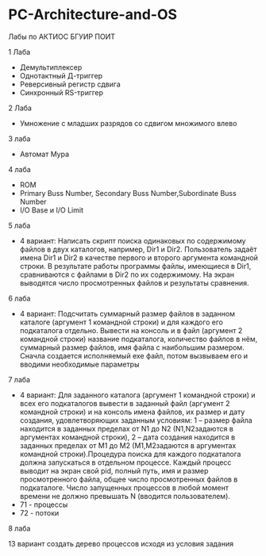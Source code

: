 # PC-Architecture-and-OS
Лабы по АКТИОС БГУИР ПОИТ

1 Лаба 
  - Демультиплексер
  - Однотактный Д-триггер
  - Реверсивный регистр сдвига
  - Синхронный RS-триггер

2 Лаба 
  - Умножение с младших разрядов со сдвигом множимого влево
    
3 лаба
  - Автомат Мура

4 лаба
  - ROM
  - Primary Buss Number, Secondary Buss Number,Subordinate Buss Number
  - I/O Base и I/O Limit

5 лаба
  - 4 вариант: Написать скрипт поиска одинаковых по содержимому файлов в двух каталогов, например, Dir1 и Dir2. Пользователь задаёт имена Dir1 и Dir2 в качестве первого и второго аргумента командной строки. В результате работы программы файлы, имеющиеся в Dir1, сравниваются с файлами в Dir2 по их содержимому. На экран выводятся число просмотренных файлов и результаты сравнения.

6 лаба
  - 4 вариант: Подсчитать суммарный размер файлов в заданном каталоге (аргумент 1 командной строки) и для каждого его подкаталога отдельно. Вывести на консоль и в файл (аргумент 2 командной строки) название подкаталога, количество файлов в нём, суммарный размер файлов, имя файла с наибольшим размером.
    Сначла создается исполняемый exe файл, потом вызвываем его и вводими необходимые параметры

7 лаба 
  - 4 вариант: Для заданного каталога  (аргумент 1 командной строки) и всех его подкаталогов вывести в заданный файл (аргумент 2 командной строки) и на консоль имена файлов, их размер и дату создания, удовлетворяющих заданным условиям: 1 – размер файла находится в заданных пределах от N1 до N2 (N1,N2задаются в аргументах командной строки), 2 – дата создания находится в заданных пределах от M1 до M2 (M1,M2задаются в аргументах командной строки).Процедура поиска для каждого подкаталога   должна запускаться в отдельном процессе. Каждый процесс выводит на экран свой pid, полный путь, имя и размер просмотренного файла, общее число просмотренных файлов в подкаталоге. Число запущенных процессов в любой момент времени не должно превышать N (вводится пользователем).
   - 71 - процессы
   - 72 - потоки
     
8 лаба

  13 вариант создать дерево процессов исходя из условия задания
